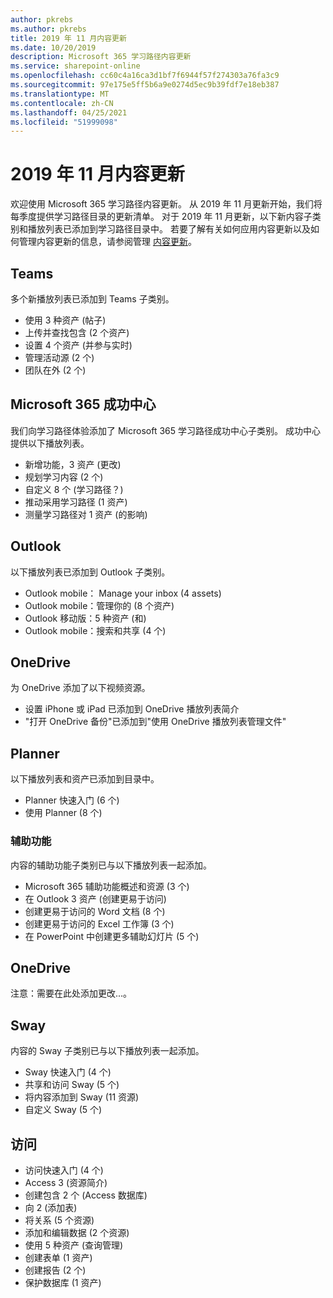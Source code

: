 ```yaml
---
author: pkrebs
ms.author: pkrebs
title: 2019 年 11 月内容更新
ms.date: 10/20/2019
description: Microsoft 365 学习路径内容更新
ms.service: sharepoint-online
ms.openlocfilehash: cc60c4a16ca3d1bf7f6944f57f274303a76fa3c9
ms.sourcegitcommit: 97e175e5ff5b6a9e0274d5ec9b39fdf7e18eb387
ms.translationtype: MT
ms.contentlocale: zh-CN
ms.lasthandoff: 04/25/2021
ms.locfileid: "51999098"
---
```

# <a name="november-2019-content-updates"></a>2019 年 11 月内容更新
欢迎使用 Microsoft 365 学习路径内容更新。 从 2019 年 11 月更新开始，我们将每季度提供学习路径目录的更新清单。 对于 2019 年 11 月更新，以下新内容子类别和播放列表已添加到学习路径目录中。 若要了解有关如何应用内容更新以及如何管理内容更新的信息，请参阅管理 [内容更新](custom_contentupdatesmanage.md)。    

## <a name="teams"></a>Teams
多个新播放列表已添加到 Teams 子类别。
- 使用 3 种资产 (帖子) 
- 上传并查找包含 (2 个资产) 
- 设置 4 个资产 (并参与实时) 
- 管理活动源 (2 个) 
- 团队在外 (2 个) 

## <a name="microsoft-365-success-center"></a>Microsoft 365 成功中心
我们向学习路径体验添加了 Microsoft 365 学习路径成功中心子类别。 成功中心提供以下播放列表。
- 新增功能，3 资产 (更改) 
- 规划学习内容 (2 个) 
- 自定义 8 个 (学习路径？) 
- 推动采用学习路径 (1 资产) 
- 测量学习路径对 1 资产 (的影响) 

## <a name="outlook"></a>Outlook
以下播放列表已添加到 Outlook 子类别。 
- Outlook mobile： Manage your inbox (4 assets) 
- Outlook mobile：管理你的 (8 个资产) 
- Outlook 移动版：5 种资产 (和) 
- Outlook mobile：搜索和共享 (4 个) 

## <a name="onedrive"></a>OneDrive
为 OneDrive 添加了以下视频资源。 
- 设置 iPhone 或 iPad 已添加到 OneDrive 播放列表简介
- "打开 OneDrive 备份"已添加到"使用 OneDrive 播放列表管理文件"

## <a name="planner"></a>Planner
以下播放列表和资产已添加到目录中。  
- Planner 快速入门 (6 个) 
- 使用 Planner (8 个) 

### <a name="accessibility"></a>辅助功能
内容的辅助功能子类别已与以下播放列表一起添加。 
- Microsoft 365 辅助功能概述和资源 (3 个) 
- 在 Outlook 3 资产 (创建更易于访问) 
- 创建更易于访问的 Word 文档 (8 个) 
- 创建更易于访问的 Excel 工作簿 (3 个) 
- 在 PowerPoint 中创建更多辅助幻灯片 (5 个) 

## <a name="onedrive"></a>OneDrive
注意：需要在此处添加更改...。

## <a name="sway"></a>Sway
内容的 Sway 子类别已与以下播放列表一起添加。 
- Sway 快速入门 (4 个) 
- 共享和访问 Sway (5 个) 
- 将内容添加到 Sway (11 资源) 
- 自定义 Sway (5 个) 

## <a name="access"></a>访问
- 访问快速入门 (4 个) 
- Access 3 (资源简介) 
- 创建包含 2 个 (Access 数据库) 
- 向 2 (添加表) 
- 将关系 (5 个资源) 
- 添加和编辑数据 (2 个资源) 
- 使用 5 种资产 (查询管理) 
- 创建表单 (1 资产) 
- 创建报告 (2 个) 
- 保护数据库 (1 资产) 

